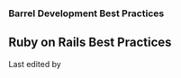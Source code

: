 ### Barrel Development Best Practices

Ruby on Rails Best Practices
----------------------------

Last edited by